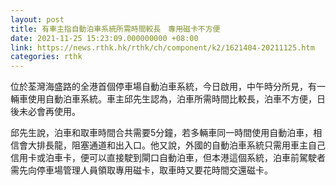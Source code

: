```yaml
---
layout: post
title: 有車主指自動泊車系統所需時間較長　專用磁卡不方便
date: 2021-11-25 15:23:09.000000000 +08:00
link: https://news.rthk.hk/rthk/ch/component/k2/1621404-20211125.htm
categories: rthk
---
```


位於荃灣海盛路的全港首個停車場自動泊車系統，今日啟用，中午時分所見，有一輛車使用自動泊車系統。車主邱先生認為，泊車所需時間比較長，泊車不方便，日後未必會再使用。

邱先生說，泊車和取車時間合共需要5分鐘，若多輛車同一時間使用自動泊車，相信會大排長龍，阻塞通道和出入口。他又說，外國的自動泊車系統只需用車主自己信用卡或泊車卡，便可以直接駛到閘口自動泊車，但本港這個系統，泊車前駕駛者需先向停車場管理人員領取專用磁卡，取車時又要花時間交還磁卡。
